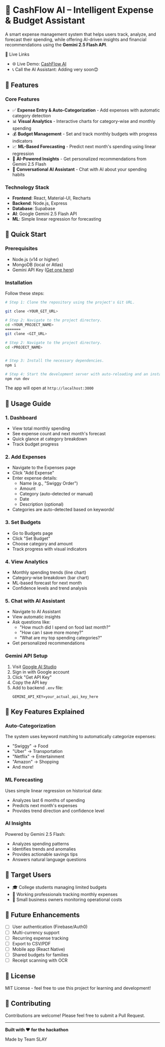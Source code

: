 # 🧩 CashFlow AI – Intelligent Expense & Budget Assistant

A smart expense management system that helps users track, analyze, and forecast their spending, while offering AI-driven insights and financial recommendations using the **Gemini 2.5 Flash API**.

🔗 Live Links

- 🌐 Live Demo: [CashFlow AI](https://cashflowxai.vercel.app/)
- 📞 Call the AI Assistant: Adding very soon😊


## 🎯 Features

### Core Features
- ✅ **Expense Entry & Auto-Categorization** - Add expenses with automatic category detection
- 📊 **Visual Analytics** - Interactive charts for category-wise and monthly spending
- 💰 **Budget Management** - Set and track monthly budgets with progress indicators
- 📈 **ML-Based Forecasting** - Predict next month's spending using linear regression
- 🤖 **AI-Powered Insights** - Get personalized recommendations from Gemini 2.5 Flash
- 💬 **Conversational AI Assistant** - Chat with AI about your spending habits

### Technology Stack
- **Frontend**: React, Material-UI, Recharts
- **Backend**: Node.js, Express
- **Database**: Supabase
- **AI**: Google Gemini 2.5 Flash API
- **ML**: Simple linear regression for forecasting

## 🚀 Quick Start

### Prerequisites
- Node.js (v14 or higher)
- MongoDB (local or Atlas)
- Gemini API Key ([Get one here](https://makersuite.google.com/app/apikey))

### Installation

Follow these steps:

```sh
# Step 1: Clone the repository using the project's Git URL.

git clone <YOUR_GIT_URL>

# Step 2: Navigate to the project directory.
cd <YOUR_PROJECT_NAME>
=======
git clone <GIT_URL>

# Step 2: Navigate to the project directory.
cd <PROJECT_NAME>


# Step 3: Install the necessary dependencies.
npm i

# Step 4: Start the development server with auto-reloading and an instant preview.
npm run dev
```

The app will open at `http://localhost:3000`

## 📖 Usage Guide

### 1. **Dashboard**
- View total monthly spending
- See expense count and next month's forecast
- Quick glance at category breakdown
- Track budget progress

### 2. **Add Expenses**
- Navigate to the Expenses page
- Click "Add Expense"
- Enter expense details:
  - Name (e.g., "Swiggy Order")
  - Amount
  - Category (auto-detected or manual)
  - Date
  - Description (optional)
- Categories are auto-detected based on keywords!

### 3. **Set Budgets**
- Go to Budgets page
- Click "Set Budget"
- Choose category and amount
- Track progress with visual indicators

### 4. **View Analytics**
- Monthly spending trends (line chart)
- Category-wise breakdown (bar chart)
- ML-based forecast for next month
- Confidence levels and trend analysis

### 5. **Chat with AI Assistant**
- Navigate to AI Assistant
- View automatic insights
- Ask questions like:
  - "How much did I spend on food last month?"
  - "How can I save more money?"
  - "What are my top spending categories?"
- Get personalized recommendations

### Gemini API Setup

1. Visit [Google AI Studio](https://makersuite.google.com/app/apikey)
2. Sign in with Google account
3. Click "Get API Key"
4. Copy the API key
5. Add to backend `.env` file:
   ```env
   GEMINI_API_KEY=your_actual_api_key_here
   ```

## 🎨 Key Features Explained

### Auto-Categorization
The system uses keyword matching to automatically categorize expenses:
- "Swiggy" → Food
- "Uber" → Transportation
- "Netflix" → Entertainment
- "Amazon" → Shopping
- And more!

### ML Forecasting
Uses simple linear regression on historical data:
- Analyzes last 6 months of spending
- Predicts next month's expenses
- Provides trend direction and confidence level

### AI Insights
Powered by Gemini 2.5 Flash:
- Analyzes spending patterns
- Identifies trends and anomalies
- Provides actionable savings tips
- Answers natural language questions

## 👥 Target Users
- 🎓 College students managing limited budgets
- 💼 Working professionals tracking monthly expenses
- 🏢 Small business owners monitoring operational costs


## 📝 Future Enhancements
- [ ] User authentication (Firebase/Auth0)
- [ ] Multi-currency support
- [ ] Recurring expense tracking
- [ ] Export to CSV/PDF
- [ ] Mobile app (React Native)
- [ ] Shared budgets for families
- [ ] Receipt scanning with OCR

## 📄 License
MIT License - feel free to use this project for learning and development!

## 🤝 Contributing
Contributions are welcome! Please feel free to submit a Pull Request.

---

**Built with ❤️ for the hackathon**

Made by Team SLAY
